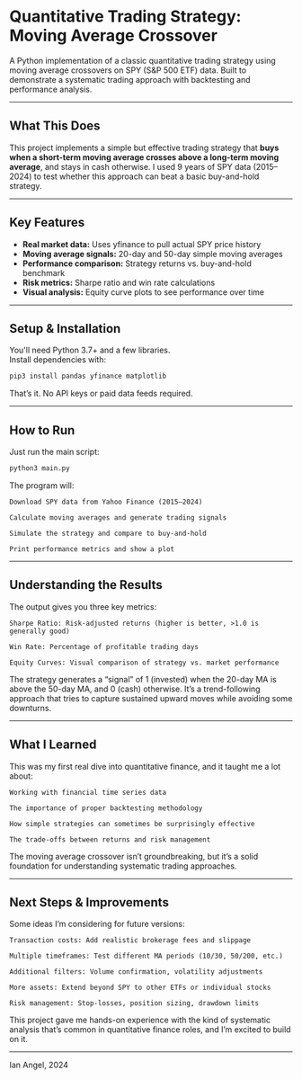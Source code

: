 # Quantitative Trading Strategy: Moving Average Crossover

A Python implementation of a classic quantitative trading strategy using moving average crossovers on SPY (S&P 500 ETF) data. Built to demonstrate a systematic trading approach with backtesting and performance analysis.

---

## What This Does

This project implements a simple but effective trading strategy that **buys when a short-term moving average crosses above a long-term moving average**, and stays in cash otherwise. I used 9 years of SPY data (2015–2024) to test whether this approach can beat a basic buy-and-hold strategy.

---

## Key Features

- **Real market data:** Uses yfinance to pull actual SPY price history
- **Moving average signals:** 20-day and 50-day simple moving averages
- **Performance comparison:** Strategy returns vs. buy-and-hold benchmark
- **Risk metrics:** Sharpe ratio and win rate calculations
- **Visual analysis:** Equity curve plots to see performance over time

---

## Setup & Installation

You'll need Python 3.7+ and a few libraries.  
Install dependencies with:

```bash
pip3 install pandas yfinance matplotlib 
```

That’s it. No API keys or paid data feeds required.

---

## How to Run

Just run the main script:

```bash
python3 main.py
```

The program will:

    Download SPY data from Yahoo Finance (2015–2024)

    Calculate moving averages and generate trading signals

    Simulate the strategy and compare to buy-and-hold

    Print performance metrics and show a plot

---

## Understanding the Results

The output gives you three key metrics:

    Sharpe Ratio: Risk-adjusted returns (higher is better, >1.0 is generally good)

    Win Rate: Percentage of profitable trading days

    Equity Curves: Visual comparison of strategy vs. market performance

The strategy generates a “signal” of 1 (invested) when the 20-day MA is above the 50-day MA, and 0 (cash) otherwise. It’s a trend-following approach that tries to capture sustained upward moves while avoiding some downturns.

---

## What I Learned

This was my first real dive into quantitative finance, and it taught me a lot about:

    Working with financial time series data

    The importance of proper backtesting methodology

    How simple strategies can sometimes be surprisingly effective

    The trade-offs between returns and risk management

The moving average crossover isn’t groundbreaking, but it’s a solid foundation for understanding systematic trading approaches.

---

## Next Steps & Improvements

Some ideas I’m considering for future versions:

    Transaction costs: Add realistic brokerage fees and slippage

    Multiple timeframes: Test different MA periods (10/30, 50/200, etc.)

    Additional filters: Volume confirmation, volatility adjustments

    More assets: Extend beyond SPY to other ETFs or individual stocks

    Risk management: Stop-losses, position sizing, drawdown limits

This project gave me hands-on experience with the kind of systematic analysis that’s common in quantitative finance roles, and I’m excited to build on it.

---

Ian Angel, 2024
